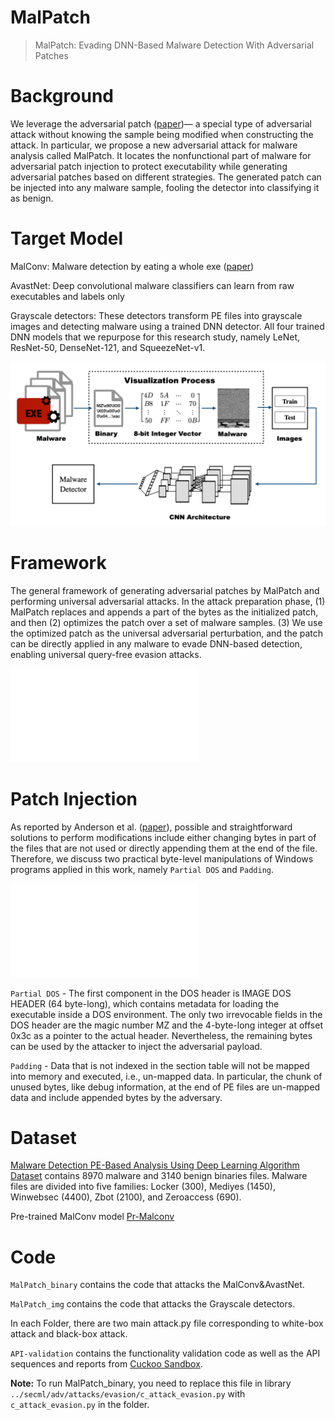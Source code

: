 # MalPatch
> MalPatch: Evading DNN-Based Malware Detection With Adversarial Patches

# Background
We leverage the adversarial patch ([paper](https://arxiv.org/abs/1712.09665))— a special type of adversarial attack without knowing the sample being modified when constructing the attack. In particular, we propose a new adversarial attack for malware analysis called MalPatch. It locates the nonfunctional part of malware for adversarial patch injection to protect executability while generating adversarial patches based on different strategies. The generated patch can be injected into any malware sample, fooling the detector into classifying it as benign.

# Target Model
MalConv: Malware detection by eating a whole exe ([paper](https://arxiv.org/abs/1710.09435))

AvastNet: Deep convolutional malware classifiers can learn from raw executables and labels only

Grayscale detectors: These detectors transform PE files into grayscale images and detecting malware using a trained DNN detector. All four trained DNN models that we repurpose for this research study, namely LeNet, ResNet-50, DenseNet-121, and SqueezeNet-v1.

![image](grayscale.png)

# Framework
The general framework of generating adversarial patches by MalPatch and performing universal adversarial attacks. In the attack preparation phase, (1) MalPatch replaces and appends a part of the bytes as the initialized patch, and then (2) optimizes the patch over a set of malware samples. (3) We use the optimized patch as the universal adversarial perturbation, and the patch can be directly applied in any malware to evade DNN-based detection, enabling universal query-free evasion attacks.

![image](framework.pdf)

# Patch Injection
As reported by Anderson et al. ([paper](https://arxiv.org/abs/1801.08917)), possible and straightforward solutions to perform modifications include either changing bytes in part of the files that are not used or directly appending them at the end of the file. Therefore, we discuss two practical byte-level manipulations of Windows programs applied in this work, namely `Partial DOS` and `Padding`.

![image](peformat.pdf)

`Partial DOS` - The first component in the DOS header is IMAGE DOS HEADER (64 byte-long), which contains metadata for loading the executable inside a DOS environment. The only two irrevocable fields in the DOS header are the magic number MZ and the 4-byte-long integer at offset 0x3c as a pointer to the actual header. Nevertheless, the remaining bytes can be used by the attacker to inject the adversarial payload.

`Padding` - Data that is not indexed in the section table will not be mapped into memory and executed, i.e., un-mapped data. In particular, the chunk of unused bytes, like debug information, at the end of PE files are un-mapped data and include appended bytes by the adversary.

# Dataset
[Malware Detection PE-Based Analysis Using Deep Learning Algorithm Dataset](https://figshare.com/articles/dataset/Malware_Detection_PE-Based_Analysis_Using_Deep_Learning_Algorithm_Dataset/6635642) contains 8970 malware and 3140 benign binaries files. Malware files are divided into five families: Locker (300), Mediyes (1450), Winwebsec (4400), Zbot (2100), and Zeroaccess (690).

Pre-trained MalConv model [Pr-Malconv](https://github.com/pralab/secml_malware/blob/master/secml_malware/data/trained/pretrained_malconv.pth)

# Code
`MalPatch_binary` contains the code that attacks the MalConv&AvastNet.

`MalPatch_img` contains the code that attacks the Grayscale detectors.

In each Folder, there are two main attack.py file corresponding to white-box attack and black-box attack.

`API-validation` contains the functionality validation code as well as the API sequences and reports from [Cuckoo Sandbox](https://cuckoosandbox.org/).

**Note:** To run MalPatch_binary, you need to replace this file in library `../secml/adv/attacks/evasion/c_attack_evasion.py` with `c_attack_evasion.py` in the folder.

